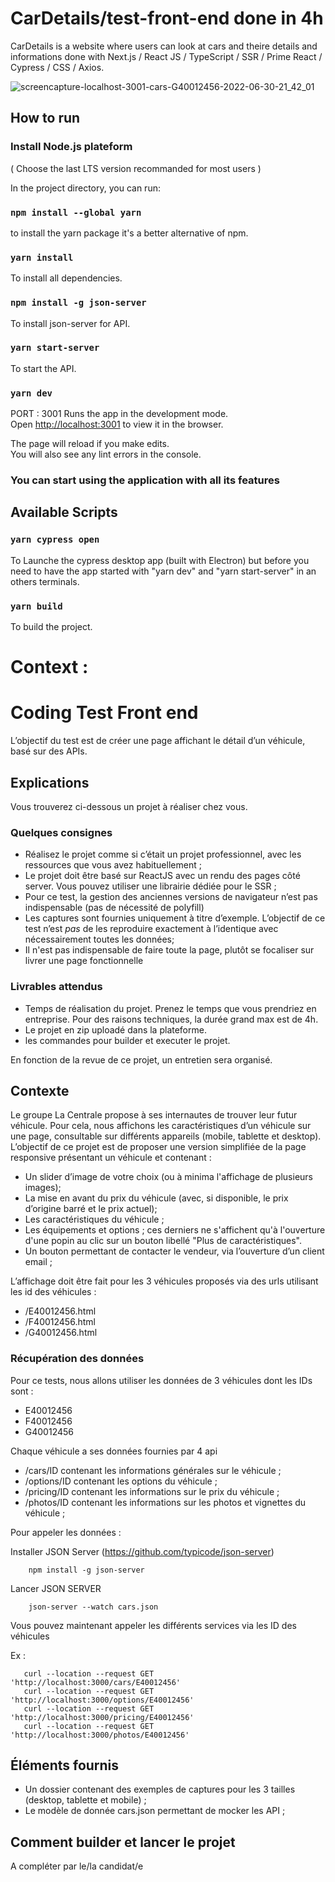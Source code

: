 # CarDetails/test-front-end done in 4h

CarDetails is a website where users can look at cars and theire details and informations done with Next.js / React JS / TypeScript / SSR / Prime React / Cypress / CSS / Axios.

![screencapture-localhost-3001-cars-G40012456-2022-06-30-21_42_01](https://user-images.githubusercontent.com/52780772/176763649-ee653450-9491-420c-b8e5-1f29b3eafa5a.png)

## How to run

### Install Node.js plateform

( Choose the last LTS version recommanded for most users )

In the project directory, you can run:

### `npm install --global yarn`

to install the yarn package it's a better alternative of npm.

### `yarn install`

To install all dependencies.

### `npm install -g json-server `

To install json-server for API.

### `yarn start-server`

To start the API.

### `yarn dev`

PORT : 3001
Runs the app in the development mode.\
Open [http://localhost:3001](http://localhost:3001) to view it in the browser.

The page will reload if you make edits.\
You will also see any lint errors in the console.

### You can start using the application with all its features

## Available Scripts

### `yarn cypress open`

To Launche the cypress desktop app (built with Electron) but before you need to have the app started with "yarn dev" and "yarn start-server" in an others terminals.

### `yarn build`

To build the project.

# Context :

# Coding Test Front end

L’objectif du test est de créer une page affichant le détail d’un véhicule, basé sur des APIs.

## Explications

Vous trouverez ci-dessous un projet à réaliser chez vous.

### Quelques consignes 

- Réalisez le projet comme si c’était un projet professionnel, avec les ressources que vous avez habituellement ;
- Le projet doit être basé sur ReactJS avec un rendu des pages côté server. Vous pouvez utiliser une librairie dédiée pour le SSR ;
- Pour ce test, la gestion des anciennes versions de navigateur n’est pas indispensable (pas de nécessité de polyfill)  
- Les captures sont fournies uniquement à titre d’exemple. L’objectif de ce test n’est _pas_ de les reproduire exactement à l’identique avec nécessairement toutes les données; 
- Il n'est pas indispensable de faire toute la page, plutôt se focaliser sur livrer une page fonctionnelle

### Livrables attendus 

- Temps de réalisation du projet. Prenez le temps que vous prendriez en entreprise. Pour des raisons techniques, la durée grand max est de 4h.
- Le projet en zip uploadé dans la plateforme.
- les commandes pour builder et executer le projet.

En fonction de la revue de ce projet, un entretien sera organisé.

## Contexte

Le groupe La Centrale propose à ses internautes de trouver leur futur véhicule. Pour cela, nous affichons les caractéristiques d’un véhicule sur une page, consultable sur différents appareils (mobile, tablette et desktop).
L’objectif de ce projet est de proposer une version simplifiée de la page responsive présentant un véhicule et contenant : 
- Un slider d’image de votre choix (ou à minima l'affichage de plusieurs images); 
- La mise en avant du prix du véhicule (avec, si disponible, le prix d’origine barré et le prix actuel);
- Les caractéristiques du véhicule ;
- Les équipements et options ; ces derniers ne s'affichent qu'à l'ouverture d'une popin au clic sur un bouton libellé "Plus de caractéristiques". 
- Un bouton permettant de contacter le vendeur, via l’ouverture d’un client email ;

L’affichage doit être fait pour les 3 véhicules proposés via des urls utilisant les id des véhicules : 
- /E40012456.html
- /F40012456.html
- /G40012456.html

### Récupération des données

Pour ce tests, nous allons utiliser les données de 3 véhicules dont les IDs sont : 
- E40012456
- F40012456
- G40012456

Chaque véhicule a ses données fournies par 4 api
- /cars/ID contenant les informations générales sur le véhicule ;
- /options/ID contenant les options du véhicule ;
- /pricing/ID contenant les informations sur le prix du véhicule ;
- /photos/ID contenant les informations sur les photos et vignettes du véhicule ;

Pour appeler les données :

Installer JSON Server (https://github.com/typicode/json-server)
```
    npm install -g json-server 
```

Lancer JSON SERVER
```
    json-server --watch cars.json
```
Vous pouvez maintenant appeler les différents services via les ID des véhicules 

Ex :
```
   curl --location --request GET 'http://localhost:3000/cars/E40012456'
   curl --location --request GET 'http://localhost:3000/options/E40012456'
   curl --location --request GET 'http://localhost:3000/pricing/E40012456'
   curl --location --request GET 'http://localhost:3000/photos/E40012456'
```

## Éléments fournis

- Un dossier contenant des exemples de captures pour les 3 tailles (desktop, tablette et mobile) ;
- Le modèle de donnée cars.json permettant de mocker les API ;


## Comment builder et lancer le projet

A compléter par le/la candidat/e
